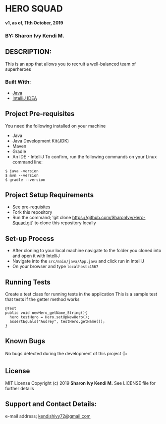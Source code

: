 # HERO SQUAD
 #### v1, as of, 11th October, 2019
 ### BY: Sharon Ivy Kendi M.

## DESCRIPTION:
  This is an app that allows you to recruit a well-balanced team of superheroes
  
### Built With:
  * [Java](https://www.java.com/)
  * [IntelliJ IDEA](https://www.jetbrains.com/idea/)  


## Project Pre-requisites
  You need the following installed on your machine
  - Java
  - Java Development Kit(JDK)
  - Maven
  - Gradle
  - An IDE - IntelliJ
  To confirm, run the following commands on your Linux command line:
  ```
  $ java -version
  $ mvn --version
  $ gradle --version
  ```
  
## Project Setup Requirements
  * See pre-requisites
  * Fork this repository
  * Run the command;
  'git clone https://github.com/SharonIvy/Hero-Squad.git' to clone this repository locally

## Set-up Process
  * After cloning to your local machine navigate to the folder you cloned into and open it with IntelliJ
  * Navigate into the ``` src/main/java/App.java ``` and click run in IntelliJ
  * On your browser and type ``` localhost:4567 ```
    
## Running Tests 
 Create a test class for running tests in the application
 This is a sample test that tests if the getter method works
 ```
 @Test
 public void newHero_getName_String(){
   hero testHero = Hero.setUpNewHero();
   assertEquals("Audrey", testHero.getName());
 }
 ```
 
## Known Bugs
 No bugs detected during the development of this project
 :+1:
  
## License
  MIT License
    Copyright (c) 2019 **Sharon Ivy Kendi M.**
   See LICENSE file for further details
  
## Support and Contact Details:
  e-mail address; kendishivy72@gmail.com
